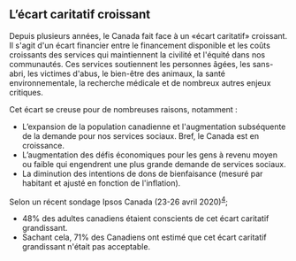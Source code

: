 ## L’écart caritatif croissant
 
Depuis plusieurs années, le Canada fait face à un «écart caritatif» croissant. Il s'agit d'un écart financier entre le financement disponible et les coûts croissants des services qui maintiennent la civilité et l'équité dans nos communautés. Ces services soutiennent les personnes âgées, les sans-abri, les victimes d'abus, le bien-être des animaux, la santé environnementale, la recherche médicale et de nombreux autres enjeux critiques.

Cet écart se creuse pour de nombreuses raisons, notamment&nbsp;:

* L’expansion de la population canadienne et l'augmentation subséquente de la demande pour nos services sociaux. Bref, le Canada est en croissance.
* L’augmentation des défis économiques pour les gens à revenu moyen ou faible qui engendrent une plus grande demande de services sociaux.
* La diminution des intentions de dons de bienfaisance (mesuré par habitant et ajusté en fonction de l'inflation).

Selon un récent sondage Ipsos Canada (23-26 avril 2020)<sup><a href="https://sector3insights.com/products/canadians-understanding-and-opinions-of-charitable-foundations/" target="_blank" rel="noopener">4</a></sup>;
* 48% des adultes canadiens étaient conscients de cet écart caritatif grandissant.
* Sachant cela, 71% des Canadiens ont estimé que cet écart caritatif grandissant n'était pas acceptable.